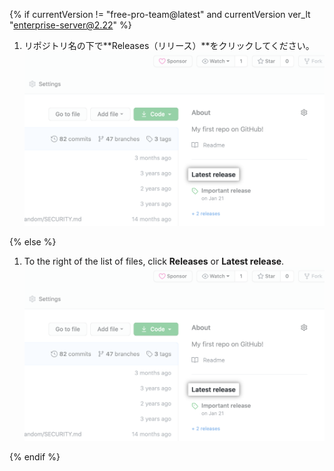 {% if currentVersion != "free-pro-team@latest" and currentVersion ver_lt "enterprise-server@2.22" %}

1. リポジトリ名の下で**Releases（リリース）**をクリックしてください。 ![リリースタブ](/assets/images/help/releases/release-link.png)

{% else %}

1. To the right of the list of files, click **Releases** or **Latest release**. ![Releases section in right-hand sidebar](/assets/images/help/releases/release-link.png)

{% endif %}
